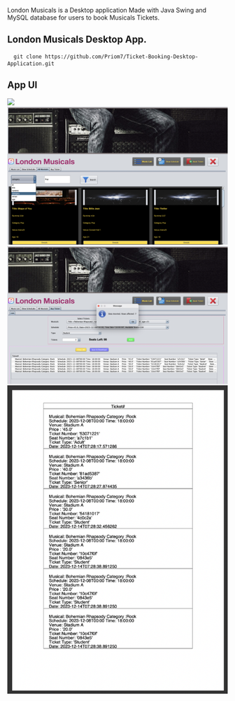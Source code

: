 London Musicals is a Desktop application Made with Java Swing and MySQL database for users to book Musicals Tickets.

## London Musicals Desktop App. 

      git clone https://github.com/Priom7/Ticket-Booking-Desktop-Application.git


## App UI 

![](items/Screenshot%202023-12-17%20at%205.34.58%20PM.png)
![](items/Screenshot%202023-12-14%20at%207.26.56%20AM.png)
![](items/Screenshot%202023-12-14%20at%207.28.59%20AM.png)
![](items/Screenshot%202023-12-14%20at%207.30.28%20AM.png)
